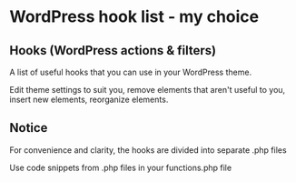 # WordPress hook list - my choice

## Hooks (WordPress actions & filters)

A list of useful hooks that you can use in your WordPress theme.

Edit theme settings to suit you, remove elements that aren't useful to you, insert new elements, reorganize elements.

## Notice

For convenience and clarity, the hooks are divided into separate .php files

Use code snippets from .php files in your functions.php file



